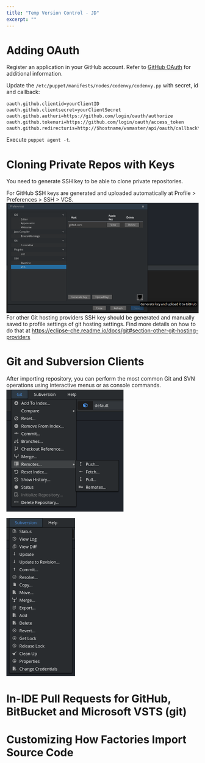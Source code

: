 ```yaml
---
title: "Temp Version Control - JD"
excerpt: ""
---
```

# Adding OAuth
Register an application in your GitHub account. Refer to [GitHub OAuth](https://eclipse-che.readme.io/docs/git#section-github-oauth) for additional information.

Update the `/etc/puppet/manifests/nodes/codenvy/codenvy.pp` with secret, id and callback:
```text  
oauth.github.clientid=yourClientID
oauth.github.clientsecret=yourClientSecret
oauth.github.authuri=https://github.com/login/oauth/authorize
oauth.github.tokenuri=https://github.com/login/oauth/access_token
oauth.github.redirecturis=http://$hostname/wsmaster/api/oauth/callback\
```
Execute `puppet agent -t`.

# Cloning Private Repos with Keys
You need to generate SSH key to be able to clone private repositories. 

For GitHub SSH keys are generated and uploaded automatically at Profile > Preferences > SSH > VCS. 
![github-button.png](images/github-button.png)
For other Git hosting providers SSH key should be generated and manually saved to profile settings of git hosting settings. Find more details on how to do that at https://eclipse-che.readme.io/docs/git#section-other-git-hosting-providers

# Git and Subversion Clients
After importing repository, you can perform the most common Git and SVN operations using interactive menus or as console commands.
![git-menu.png](images/git-menu.png)

![svn-menu.png](images/svn-menu.png)
# In-IDE Pull Requests for GitHub, BitBucket and Microsoft VSTS (git)
 
# Customizing How Factories Import Source Code
